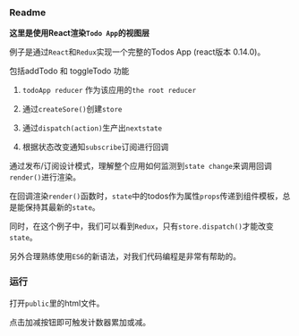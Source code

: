 ### Readme

**这里是使用React渲染`Todo App`的视图层**

例子是通过`React`和`Redux`实现一个完整的Todos App (react版本 0.14.0)。

包括addTodo 和 toggleTodo 功能

1. `todoApp reducer` 作为该应用的`the root reducer`

2. 通过`createSore()`创建`store`

3. 通过`dispatch(action)`生产出`nextstate`

4. 根据状态改变通知`subscribe`订阅进行回调


通过发布/订阅设计模式，理解整个应用如何监测到`state change`来调用回调`render()`进行渲染。

在回调渲染`render()`函数时，`state`中的todos作为属性`props`传递到组件模板，总是能保持其最新的`state`。

同时，在这个例子中，我们可以看到`Redux`，只有`store.dispatch()`才能改变`state`。


另外合理熟练使用`ES6`的新语法，对我们代码编程是非常有帮助的。

### 运行

打开`public`里的html文件。

点击加减按钮即可触发计数器累加或减。
